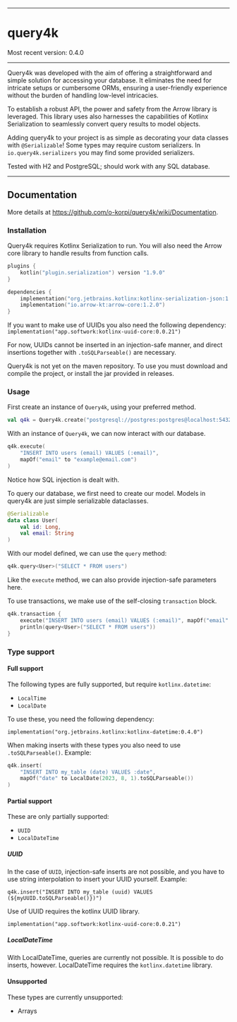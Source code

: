 
---

# query4k

Most recent version: 0.4.0

---

Query4k was developed with the aim of offering a straightforward and 
simple solution for accessing your database. 
It eliminates the need for intricate setups or cumbersome ORMs, 
ensuring a user-friendly experience without the burden of handling 
low-level intricacies.

To establish a robust API, the power and
safety from the Arrow library is leveraged. This
library uses also harnesses the capabilities
of Kotlinx Serialization to seamlessly convert query results to model objects. 

Adding query4k to your project is as simple as decorating your data classes 
with `@Serializable`! Some types may require custom serializers. In
`io.query4k.serializers` you may find some provided serializers.

Tested with H2 and PostgreSQL; should work with any SQL database.

---
## Documentation

More details at https://github.com/o-korpi/query4k/wiki/Documentation. 

### Installation
Query4k requires Kotlinx Serialization to run. You will also need the Arrow core
library to handle results from function calls.

```kotlin
plugins {
    kotlin("plugin.serialization") version "1.9.0"
}

dependencies {
    implementation("org.jetbrains.kotlinx:kotlinx-serialization-json:1.5.1")
    implementation("io.arrow-kt:arrow-core:1.2.0")
}
```

If you want to make use of UUIDs you also need the following dependency:
`implementation("app.softwork:kotlinx-uuid-core:0.0.21")`

For now, UUIDs cannot be inserted in an injection-safe manner, and direct insertions
together with `.toSQLParseable()` are necessary.

Query4k is not yet on the maven repository. To use you must
download and compile the project, or install the jar provided in releases.

### Usage

First create an instance of `Query4k`, using your preferred method.
```kotlin
val q4k = Query4k.create("postgresql://postgres:postgres@localhost:5432/postgres")
```

With an instance of `Query4k`, we can now interact with our database.
```kotlin
q4k.execute(
    "INSERT INTO users (email) VALUES (:email)", 
    mapOf("email" to "example@email.com")
)
```

Notice how SQL injection is dealt with.

To query our database, we first need to create our model. Models in query4k are
just simple serializable dataclasses.
```kotlin
@Serializable
data class User(
    val id: Long,
    val email: String
)
```
With our model defined, we can use the `query` method:
```kotlin
q4k.query<User>("SELECT * FROM users")
```
Like the `execute` method, we can also provide injection-safe parameters here.

To use transactions, we make use of the self-closing `transaction` block.
```kotlin
q4k.transaction {
    execute("INSERT INTO users (email) VALUES (:email)", mapOf("email" to "example"))
    println(query<User>("SELECT * FROM users"))
}
```


### Type support

#### Full support

The following types are fully supported, but require `kotlinx.datetime`:
- `LocalTime`
- `LocalDate`

To use these, you need the following dependency:

`implementation("org.jetbrains.kotlinx:kotlinx-datetime:0.4.0")`

When making inserts with these types you also need to use `.toSQLParseable()`. Example:
```kotlin
q4k.insert(
    "INSERT INTO my_table (date) VALUES :date", 
    mapOf("date" to LocalDate(2023, 8, 1).toSQLParseable())
)
```

#### Partial support

These are only partially supported:
- `UUID`
- `LocalDateTime`

##### UUID

In the case of `UUID`, injection-safe inserts are not possible, and you have to
use string interpolation to insert your UUID yourself. Example:

`q4k.insert("INSERT INTO my_table (uuid) VALUES (${myUUID.toSQLParseable()})")`

Use of UUID requires the kotlinx UUID library.

`implementation("app.softwork:kotlinx-uuid-core:0.0.21")`

##### LocalDateTime

With LocalDateTime, queries are currently not possible. It is possible to do
inserts, however. LocalDateTime requires the `kotlinx.datetime` library.

#### Unsupported

These types are currently unsupported:
- Arrays
